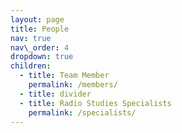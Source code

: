 ```yaml
---
layout: page
title: People
nav: true
nav\_order: 4
dropdown: true
children:
  - title: Team Member
	permalink: /members/
  - title: divider
  - title: Radio Studies Specialists
	permalink: /specialists/
---
```

